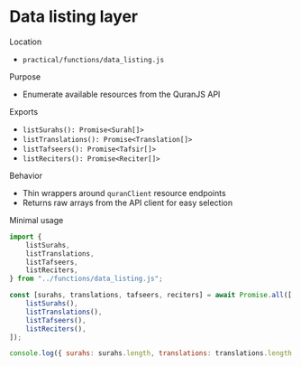 # Data listing layer

Location
- `practical/functions/data_listing.js`

Purpose
- Enumerate available resources from the QuranJS API

Exports
- `listSurahs(): Promise<Surah[]>`
- `listTranslations(): Promise<Translation[]>`
- `listTafseers(): Promise<Tafsir[]>`
- `listReciters(): Promise<Reciter[]>`

Behavior
- Thin wrappers around `quranClient` resource endpoints
- Returns raw arrays from the API client for easy selection

Minimal usage
```js
import {
	listSurahs,
	listTranslations,
	listTafseers,
	listReciters,
} from "../functions/data_listing.js";

const [surahs, translations, tafseers, reciters] = await Promise.all([
	listSurahs(),
	listTranslations(),
	listTafseers(),
	listReciters(),
]);

console.log({ surahs: surahs.length, translations: translations.length });
```
